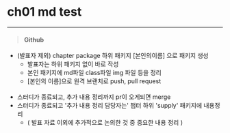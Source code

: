 # ch01 md test

---

> #### Github

   - (발표자 제외) chapter package 하위 패키지 [본인의이름] 으로 패키지 생성
      - 발표자는 하위 패키지 없이 바로 작성
      - 본인 패키지에 md파일 class파일 img 파일 등을 정리
      - [본인의 이름]으로 원격 브랜치로 push, pull request <br><br>
   - 스터디가 종료되고, 추가 내용 정리까지 pr이 오게되면 merge
   - 스터디가 종료되고 '추가 내용 정리 담당자는' 챕터 하위 'supply' 패키지에 내용정리
     - ( 발표 자료 이외에 추가적으로 논의한 것 중 중요한 내용 정리 )
   
